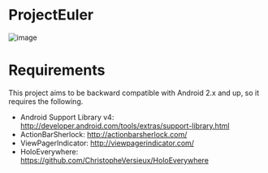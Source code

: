 ProjectEuler
============
![image][1]

Requirements
============

This project aims to be backward compatible with Android 2.x and up, so it requires the following.

* Android Support Library v4: http://developer.android.com/tools/extras/support-library.html
* ActionBarSherlock: http://actionbarsherlock.com/
* ViewPagerIndicator: http://viewpagerindicator.com/
* HoloEverywhere: https://github.com/ChristopheVersieux/HoloEverywhere

[1]: http://dl.dropbox.com/u/11502389/pe.jpg